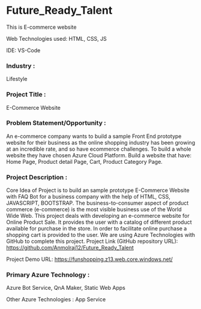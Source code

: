 # Future_Ready_Talent

This is E-commerce website

Web Technologies used: HTML, CSS, JS

IDE: VS-Code


### Industry :
Lifestyle


### Project Title :
E-Commerce Website


### Problem Statement/Opportunity :
An e-commerce company wants to build a sample Front End prototype website for their business as the online shopping industry has been growing at an incredible rate, and so have ecommerce challenges. To build a whole website they have chosen Azure Cloud Platform. Build a website that have: Home Page, Product detail Page, Cart, Product Category Page.


### Project Description :
Core Idea of Project is to build an sample prototype E-Commerce Website with FAQ Bot for a business company with the help of HTML, CSS, JAVASCRIPT, BOOTSTRAP. The business-to-consumer aspect of product commerce (e-commerce) is the most visible business use of the World Wide Web. This project deals with developing an e-commerce website for Online Product Sale. It provides the user with a catalog of different product available for purchase in the store. In order to facilitate online purchase a shopping cart is provided to the user. We are using Azure Technologies with GitHub to complete this project. 
Project Link (GitHub repository URL): https://github.com/Anmolraj12/Future_Ready_Talent

Project Demo URL: https://funshopping.z13.web.core.windows.net/


### Primary Azure Technology :
Azure Bot Service, QnA Maker, Static Web Apps


Other Azure Technologies :
App Service
